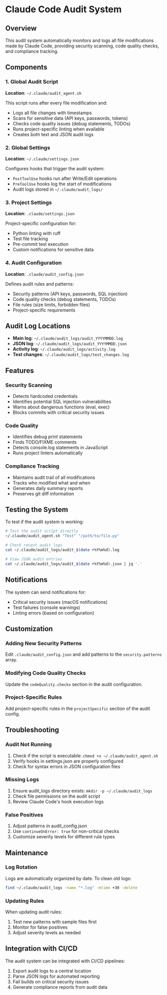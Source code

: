 # Claude Code Audit System

## Overview
This audit system automatically monitors and logs all file modifications made by Claude Code, providing security scanning, code quality checks, and compliance tracking.

## Components

### 1. Global Audit Script
**Location**: `~/.claude/audit_agent.sh`

This script runs after every file modification and:
- Logs all file changes with timestamps
- Scans for sensitive data (API keys, passwords, tokens)
- Checks code quality issues (debug statements, TODOs)
- Runs project-specific linting when available
- Creates both text and JSON audit logs

### 2. Global Settings
**Location**: `~/.claude/settings.json`

Configures hooks that trigger the audit system:
- `PostToolUse` hooks run after Write/Edit operations
- `PreToolUse` hooks log the start of modifications
- Audit logs stored in `~/.claude/audit_logs/`

### 3. Project Settings
**Location**: `.claude/settings.json`

Project-specific configuration for:
- Python linting with ruff
- Test file tracking
- Pre-commit test execution
- Custom notifications for sensitive data

### 4. Audit Configuration
**Location**: `.claude/audit_config.json`

Defines audit rules and patterns:
- Security patterns (API keys, passwords, SQL injection)
- Code quality checks (debug statements, TODOs)
- File rules (size limits, forbidden files)
- Project-specific requirements

## Audit Log Locations

- **Main log**: `~/.claude/audit_logs/audit_YYYYMMDD.log`
- **JSON log**: `~/.claude/audit_logs/audit_YYYYMMDD.json`
- **Activity log**: `~/.claude/audit_logs/activity.log`
- **Test changes**: `~/.claude/audit_logs/test_changes.log`

## Features

### Security Scanning
- Detects hardcoded credentials
- Identifies potential SQL injection vulnerabilities
- Warns about dangerous functions (eval, exec)
- Blocks commits with critical security issues

### Code Quality
- Identifies debug print statements
- Finds TODO/FIXME comments
- Detects console.log statements in JavaScript
- Runs project linters automatically

### Compliance Tracking
- Maintains audit trail of all modifications
- Tracks who modified what and when
- Generates daily summary reports
- Preserves git diff information

## Testing the System

To test if the audit system is working:

```bash
# Test the audit script directly
~/.claude/audit_agent.sh "Test" "/path/to/file.py"

# Check recent audit logs
cat ~/.claude/audit_logs/audit_$(date +%Y%m%d).log

# View JSON audit entries
cat ~/.claude/audit_logs/audit_$(date +%Y%m%d).json | jq '.'
```

## Notifications

The system can send notifications for:
- Critical security issues (macOS notifications)
- Test failures (console warnings)
- Linting errors (based on configuration)

## Customization

### Adding New Security Patterns
Edit `.claude/audit_config.json` and add patterns to the `security.patterns` array.

### Modifying Code Quality Checks
Update the `codeQuality.checks` section in the audit configuration.

### Project-Specific Rules
Add project-specific rules in the `projectSpecific` section of the audit config.

## Troubleshooting

### Audit Not Running
1. Check if the script is executable: `chmod +x ~/.claude/audit_agent.sh`
2. Verify hooks in settings.json are properly configured
3. Check for syntax errors in JSON configuration files

### Missing Logs
1. Ensure audit_logs directory exists: `mkdir -p ~/.claude/audit_logs`
2. Check file permissions on the audit script
3. Review Claude Code's hook execution logs

### False Positives
1. Adjust patterns in audit_config.json
2. Use `continueOnError: true` for non-critical checks
3. Customize severity levels for different rule types

## Maintenance

### Log Rotation
Logs are automatically organized by date. To clean old logs:
```bash
find ~/.claude/audit_logs -name "*.log" -mtime +30 -delete
```

### Updating Rules
When updating audit rules:
1. Test new patterns with sample files first
2. Monitor for false positives
3. Adjust severity levels as needed

## Integration with CI/CD

The audit system can be integrated with CI/CD pipelines:
1. Export audit logs to a central location
2. Parse JSON logs for automated reporting
3. Fail builds on critical security issues
4. Generate compliance reports from audit data
